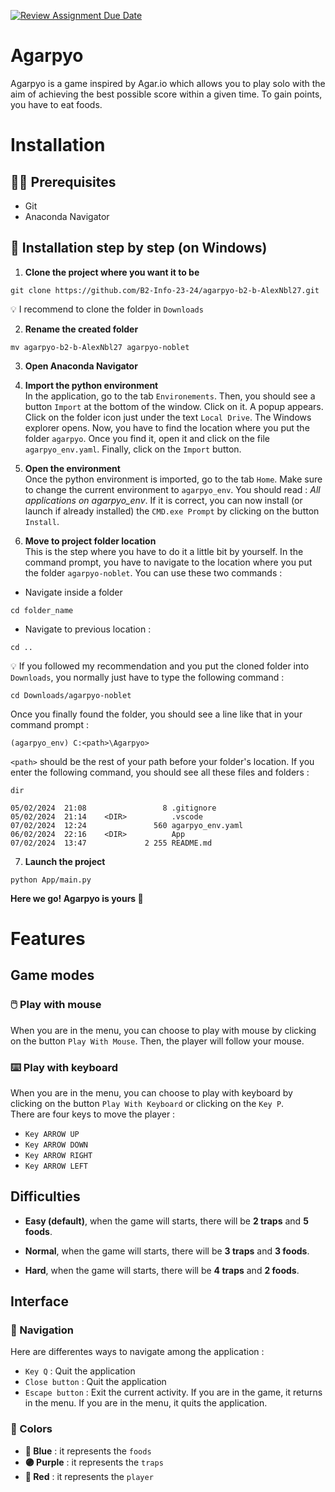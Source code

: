 [![Review Assignment Due Date](https://classroom.github.com/assets/deadline-readme-button-24ddc0f5d75046c5622901739e7c5dd533143b0c8e959d652212380cedb1ea36.svg)](https://classroom.github.com/a/jUSnJpKv)

# Agarpyo
Agarpyo is a game inspired by Agar.io which allows you to play solo with the aim of achieving the best possible score within a given time. To gain points, you have to eat foods.

# Installation

## 👨‍💻 Prerequisites
- Git
- Anaconda Navigator

## 🎯 Installation step by step (on Windows)
1. **Clone the project where you want it to be**
```
git clone https://github.com/B2-Info-23-24/agarpyo-b2-b-AlexNbl27.git
```
💡 I recommend to clone the folder in `Downloads`

2. **Rename the created folder**
```
mv agarpyo-b2-b-AlexNbl27 agarpyo-noblet
```
3. **Open Anaconda Navigator**

4. **Import the python environment**
<br>In the application, go to the tab `Environements`. Then, you should see a button `Import`  at the bottom of the window. Click on it. A popup appears. Click on the folder icon just under the text `Local Drive`. The Windows explorer opens. Now, you have to find the location where you put the folder `agarpyo`. Once you find it, open it and click on the file `agarpyo_env.yaml`. Finally, click on the `Import` button.

5. **Open the environment**
<br> Once the python environment is imported, go to the tab `Home`. Make sure to change the current environment to `agarpyo_env`. You should read : *All applications on agarpyo_env*. If it is correct, you can now install (or launch if already installed) the `CMD.exe Prompt` by clicking on the button `Install`.

6. **Move to project folder location**
<br>This is the step where you have to do it a little bit by yourself. In the command prompt, you have to navigate to the location where you put the folder `agarpyo-noblet`. You can use these two commands :
- Navigate inside a folder
```
cd folder_name
```
- Navigate to previous location :
```
cd ..
```
💡 If you followed my recommendation and you put the cloned folder into `Downloads`, you normally just have to type the following command :
```
cd Downloads/agarpyo-noblet
```
Once you finally found the folder, you should see a line like that in your command prompt :
```
(agarpyo_env) C:<path>\Agarpyo>
```
`<path>` should be the rest of your path before your folder's location. If you enter the following command, you should see all these files and folders :
```
dir
```
```
05/02/2024  21:08                 8 .gitignore
05/02/2024  21:14    <DIR>          .vscode
07/02/2024  12:24               560 agarpyo_env.yaml
06/02/2024  22:16    <DIR>          App
07/02/2024  13:47             2 255 README.md
```

7. **Launch the project**
```
python App/main.py
```

**Here we go! Agarpyo is yours 🥳**

# Features

## Game modes

### 🖱️ Play with mouse

When you are in the menu, you can choose to play with mouse by clicking on the button `Play With Mouse`. Then, the player will follow your mouse.

### ⌨️ Play with keyboard

When you are in the menu, you can choose to play with keyboard by clicking on the button `Play With Keyboard` or clicking on the `Key P`.
<br> There are four keys to move the player :
- `Key ARROW UP`
- `Key ARROW DOWN`
- `Key ARROW RIGHT`
- `Key ARROW LEFT`

## Difficulties

- **Easy (default)**, when the game will starts, there will be **2 traps** and **5 foods**.

- **Normal**, when the game will starts, there will be **3 traps** and **3 foods**.

- **Hard**, when the game will starts, there will be **4 traps** and **2 foods**.

## Interface

### 🤟 Navigation

Here are differentes ways to navigate among the application :
- `Key Q` : Quit the application
- `Close button` : Quit the application
- `Escape button` : Exit the current activity. If you are in the game, it returns in the menu. If you are in the menu, it quits the application.

### 🎨 Colors

- **🔵 Blue** : it represents the `foods`
- **🟣 Purple** : it represents the `traps`
- **🔴 Red** : it represents the `player`







